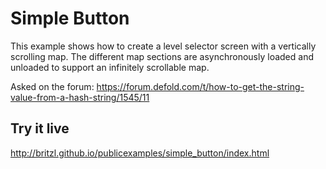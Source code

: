 # Simple Button
This example shows how to create a level selector screen with a vertically scrolling map. The different map sections are asynchronously loaded and unloaded to support an infinitely scrollable map.

Asked on the forum: https://forum.defold.com/t/how-to-get-the-string-value-from-a-hash-string/1545/11

## Try it live
http://britzl.github.io/publicexamples/simple_button/index.html
